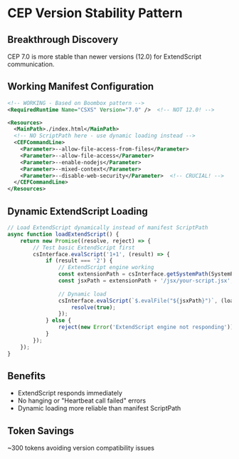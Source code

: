 # CEP Version Stability Pattern

## Breakthrough Discovery
CEP 7.0 is more stable than newer versions (12.0) for ExtendScript communication.

## Working Manifest Configuration
```xml
<!-- WORKING - Based on Boombox pattern -->
<RequiredRuntime Name="CSXS" Version="7.0" />  <!-- NOT 12.0! -->

<Resources>
  <MainPath>./index.html</MainPath>
  <!-- NO ScriptPath here - use dynamic loading instead -->
  <CEFCommandLine>
    <Parameter>--allow-file-access-from-files</Parameter>
    <Parameter>--allow-file-access</Parameter>
    <Parameter>--enable-nodejs</Parameter>
    <Parameter>--mixed-context</Parameter>
    <Parameter>--disable-web-security</Parameter>  <!-- CRUCIAL! -->
  </CEFCommandLine>
</Resources>
```

## Dynamic ExtendScript Loading
```javascript
// Load ExtendScript dynamically instead of manifest ScriptPath
async function loadExtendScript() {
    return new Promise((resolve, reject) => {
        // Test basic ExtendScript first
        csInterface.evalScript('1+1', (result) => {
            if (result === '2') {
                // ExtendScript engine working
                const extensionPath = csInterface.getSystemPath(SystemPath.EXTENSION);
                const jsxPath = extensionPath + '/jsx/your-script.jsx';
                
                // Dynamic load
                csInterface.evalScript(`$.evalFile("${jsxPath}")`, (loadResult) => {
                    resolve(true);
                });
            } else {
                reject(new Error('ExtendScript engine not responding'));
            }
        });
    });
}
```

## Benefits
- ExtendScript responds immediately
- No hanging or "Heartbeat call failed" errors
- Dynamic loading more reliable than manifest ScriptPath

## Token Savings
~300 tokens avoiding version compatibility issues
